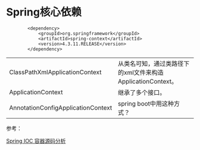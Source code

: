 # Spring核心依赖

```
        <dependency>
            <groupId>org.springframework</groupId>
            <artifactId>spring-context</artifactId>
            <version>4.3.11.RELEASE</version>
        </dependency>
```

|                                    |                                                             |
| ---------------------------------- | ----------------------------------------------------------- |
| ClassPathXmlApplicationContext     | 从类名可知，通过类路径下的xml文件来构造ApplicationContext。 |
| ApplicationContext                 | 继承了多个接口。                                            |
| AnnotationConfigApplicationContext | spring boot中用这种方式？                                   |



参考：

[Spring IOC 容器源码分析](https://www.javadoop.com/post/spring-ioc)

